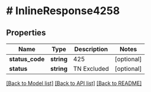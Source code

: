# # InlineResponse4258

## Properties

Name | Type | Description | Notes
------------ | ------------- | ------------- | -------------
**status_code** | **string** | 425 | [optional]
**status** | **string** | TN Excluded | [optional]

[[Back to Model list]](../../README.md#models) [[Back to API list]](../../README.md#endpoints) [[Back to README]](../../README.md)
